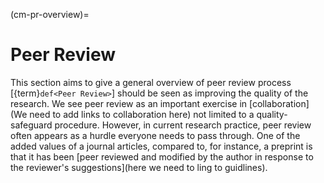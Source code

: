 (cm-pr-overview)=

# Peer Review

This section aims to give a general overview of peer review process
[{term}`def<Peer Review>`] should be seen as improving the quality of the research. 
We see peer review as an important exercise in [collaboration](We need to add links to collaboration here) not limited to a quality-safeguard procedure.
However, in current research practice, peer review often appears as a hurdle everyone needs to pass through.
One of the added values of a journal articles, compared to, for instance, a preprint is that it has been [peer reviewed and modified by the author in response to the reviewer's suggestions](here we need to ling to guidlines). 

